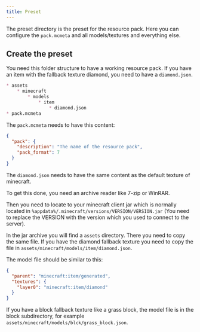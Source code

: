 ```yaml
---
title: Preset
---
```


The preset directory is the preset for the resource pack. 
Here you can configure the `pack.mcmeta` and all models/textures and everything else.

## Create the preset

You need this folder structure to have a working resource pack.
If you have an item with the fallback texture diamond, you need to have a `diamond.json`.

```markdown
* assets
    * minecraft
        * models
            * item
                * diamond.json
* pack.mcmeta
```

The `pack.mcmeta` needs to have this content:

```json title="pack.mcmeta"
{
  "pack": {
    "description": "The name of the resource pack",
    "pack_format": 7
  }
}
```

The `diamond.json` needs to have the same content as the default texture of minecraft.

To get this done, you need an archive reader like 7-zip or WinRAR.

Then you need to locate to your minecraft client jar which is normally located in `%appdata%/.minecraft/versions/VERSION/VERSION.jar` 
(You need to replace the VERSION with the version which you used to connect to the server).

In the jar archive you will find a `assets` directory. There you need to copy the same file. If you have the diamond fallback texture 
you need to copy the file in `assets/minecraft/models/item/diamond.json`.

The model file should be similar to this:
```json title="assets/minecraft/models/item/diamond.json"
{
  "parent": "minecraft:item/generated",
  "textures": {
    "layer0": "minecraft:item/diamond"
  }
}
```

If you have a block fallback texture like a grass block, the model file is in the block subdirectory, 
for example `assets/minecraft/models/blck/grass_block.json`.
